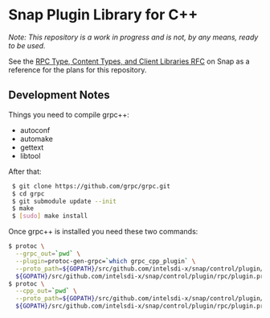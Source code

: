 Snap Plugin Library for C++
===========================

_Note: This repository is a work in progress and is not, by any means, ready to be used._

See the [RPC Type, Content Types, and Client Libraries RFC](https://github.com/intelsdi-x/snap/issues/1038) on Snap as a reference for the plans for this repository.

## Development Notes

Things you need to compile grpc++:
* autoconf
* automake
* gettext
* libtool

After that:
```sh
 $ git clone https://github.com/grpc/grpc.git
 $ cd grpc
 $ git submodule update --init
 $ make
 $ [sudo] make install
 ```

Once grpc++ is installed you need these two commands:
```sh
$ protoc \
  --grpc_out=`pwd` \
  --plugin=protoc-gen-grpc=`which grpc_cpp_plugin` \
  --proto_path=${GOPATH}/src/github.com/intelsdi-x/snap/control/plugin/rpc \
  ${GOPATH}/src/github.com/intelsdi-x/snap/control/plugin/rpc/plugin.proto
$ protoc \
  --cpp_out=`pwd` \
  --proto_path=${GOPATH}/src/github.com/intelsdi-x/snap/control/plugin/rpc \
  ${GOPATH}/src/github.com/intelsdi-x/snap/control/plugin/rpc/plugin.proto
```
